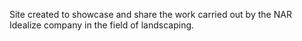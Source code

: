 Site created to showcase and share the work carried out by the NAR Idealize company in the field of landscaping. 

